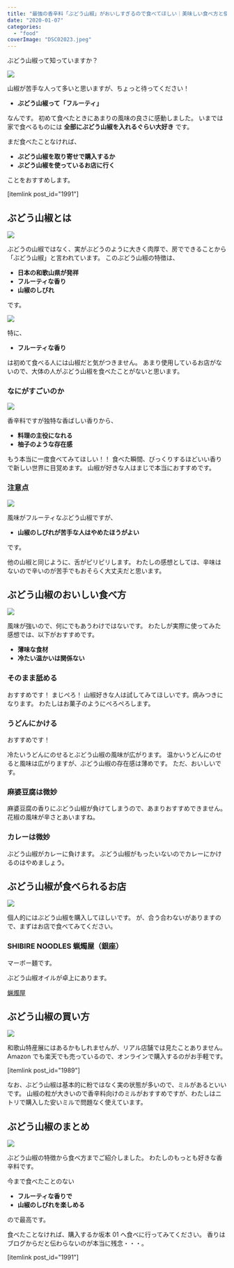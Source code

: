 ```yaml
---
title: "最強の香辛料「ぶどう山椒」がおいしすぎるので食べてほしい｜美味しい食べ方と使い方"
date: "2020-01-07"
categories:
  - "food"
coverImage: "DSC02023.jpeg"
---
```


ぶどう山椒って知っていますか？

![](images/DSC02020.jpeg)

山椒が苦手な人って多いと思いますが、ちょっと待ってください！

- **ぶどう山椒って「フルーティ」**

なんです。
初めて食べたときにあまりの風味の良さに感動しました。
いまでは家で食べるものには **全部にぶどう山椒を入れるぐらい大好き** です。

まだ食べたことなければ、

- **ぶどう山椒を取り寄せで購入するか**
- **ぶどう山椒を使っているお店に行く**

ことをおすすめします。

\[itemlink post_id="1991"\]

## ぶどう山椒とは

![](images/DSC02019.jpeg)

ぶどうの山椒ではなく、実がぶどうのように大きく肉厚で、房でできることから「ぶどう山椒」と言われています。
このぶどう山椒の特徴は、

- **日本の和歌山県が発祥**
- **フルーティな香り**
- **山椒のしびれ**

です。

![](images/DSC02022.jpeg)

特に、

- **フルーティな香り**

は初めて食べる人には山椒だと気がつきません。
あまり使用しているお店がないので、大体の人がぶどう山椒を食べたことがないと思います。

### なにがすごいのか

![](images/image-7.png)

香辛料ですが独特な香ばしい香りから、

- **料理の主役になれる**
- **柚子のような存在感**

もう本当に一度食べてみてほしい！！
食べた瞬間、びっくりするほどいい香りで新しい世界に目覚めます。
山椒が好きな人はまじで本当におすすめです。

### 注意点

![](images/image-8.png)

風味がフルーティなぶどう山椒ですが、

- **山椒のしびれが苦手な人はやめたほうがよい**

です。

他の山椒と同じように、舌がピリピリします。
わたしの感想としては、辛味はないので辛いのが苦手でもおそらく大丈夫だと思います。

## ぶどう山椒のおいしい食べ方

![](images/DSC02023.jpeg)

風味が強いので、何にでもあうわけではないです。
わたしが実際に使ってみた感想では、以下がおすすめです。

- **薄味な食材**
- **冷たい温かいは関係ない**

### そのまま舐める

おすすめです！ まじぺろ！
山椒好きな人は試してみてほしいです。病みつきになります。
わたしはお菓子のようにぺろぺろします。

### うどんにかける

おすすめです！

冷たいうどんにのせるとぶどう山椒の風味が広がります。
温かいうどんにのせると風味は広がりますが、ぶどう山椒の存在感は薄めです。
ただ、おいしいです。

### 麻婆豆腐は微妙

麻婆豆腐の香りにぶどう山椒が負けてしまうので、あまりおすすめできません。
花椒の風味が辛さとあいますね。

### カレーは微妙

ぶどう山椒がカレーに負けます。
ぶどう山椒がもったいないのでカレーにかけるのはやめましょう。

## ぶどう山椒が食べられるお店

![](images/IMG_0244.jpeg)

個人的にはぶどう山椒を購入してほしいです。
が、合う合わないがありますので、まずはお店で食べてみてください。

### **SHIBIRE NOODLES 蝋燭屋**（銀座）

マーボー麺です。

ぶどう山椒オイルが卓上にあります。

[蝋燭屋](https://tabelog.com/tokyo/A1301/A130101/13214085/)

## ぶどう山椒の買い方

![](images/DSC02018.jpeg)

和歌山特産展にはあるかもしれませんが、リアル店舗では見たことありません。
Amazon でも楽天でも売っているので、オンラインで購入するのがお手軽です。

\[itemlink post_id="1989"\]

なお、ぶどう山椒は基本的に粉ではなく実の状態が多いので、ミルがあるといいです。
山椒の粒が大きいので香辛料向けのミルがおすすめですが、わたしはニトリで購入した安いミルで問題なく使えています。

## ぶどう山椒のまとめ

![](images/DSC02019.jpeg)

ぶどう山椒の特徴から食べ方までご紹介しました。
わたしのもっとも好きな香辛料です。

今まで食べたことのない

- **フルーティな香りで**
- **山椒のしびれを楽しめる**

ので最高です。

食べたことなければ、購入するか坂本 01 へ食べに行ってみてください。
香りはブログからだと伝わらないのが本当に残念・・・。

\[itemlink post_id="1991"\]

